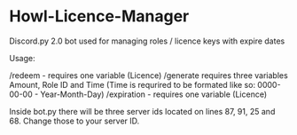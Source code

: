# Howl-Licence-Manager
Discord.py 2.0 bot used for managing roles / licence keys with expire dates

Usage:

/redeem - requires one variable (Licence)
/generate requires three variables Amount, Role ID and Time (Time is requrired to be formated like so: 0000-00-00 - Year-Month-Day)
/expiration - requires one variable (Licence)


Inside bot.py there will be three server ids located on lines 87, 91, 25 and 68. Change those to your server ID.
